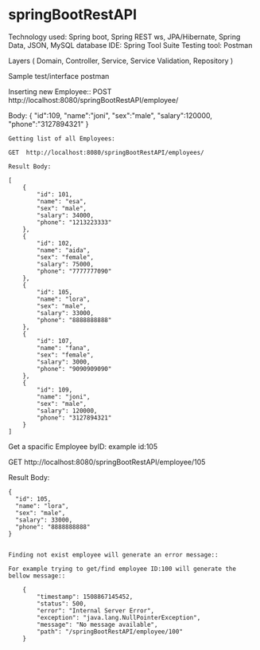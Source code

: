 # springBootRestAPI
Technology used: Spring boot, Spring REST ws, JPA/Hibernate, Spring Data, JSON, MySQL database
IDE: Spring Tool Suite
Testing tool: Postman

Layers ( Domain, Controller, Service, Service Validation, Repository )


Sample test/interface postman 

Inserting new Employee::
POST  http://localhost:8080/springBootRestAPI/employee/
  
  Body:
    {
    	  "id":109,
        "name":"joni",
        "sex":"male",
        "salary":120000,
        "phone":"3127894321"
    }
    
    Getting list of all Employees:
    
    GET  http://localhost:8080/springBootRestAPI/employees/
    
    Result Body:
    
    [
        {
            "id": 101,
            "name": "esa",
            "sex": "male",
            "salary": 34000,
            "phone": "1213223333"
        },
        {
            "id": 102,
            "name": "aida",
            "sex": "female",
            "salary": 75000,
            "phone": "7777777090"
        },
        {
            "id": 105,
            "name": "lora",
            "sex": "male",
            "salary": 33000,
            "phone": "8888888888"
        },
        {
            "id": 107,
            "name": "fana",
            "sex": "female",
            "salary": 3000,
            "phone": "9090909090"
        },
        {
            "id": 109,
            "name": "joni",
            "sex": "male",
            "salary": 120000,
            "phone": "3127894321"
        }
    ]


Get a spacific Employee byID: example  id:105

GET  http://localhost:8080/springBootRestAPI/employee/105

Result Body:

    {
      "id": 105,
      "name": "lora",
      "sex": "male",
      "salary": 33000,
      "phone": "8888888888"
    }
    
    
    Finding not exist employee will generate an error message:: 
    
    For example trying to get/find employee ID:100 will generate the bellow message::
    
        {
            "timestamp": 1508867145452,
            "status": 500,
            "error": "Internal Server Error",
            "exception": "java.lang.NullPointerException",
            "message": "No message available",
            "path": "/springBootRestAPI/employee/100"
        }
    
    
    
